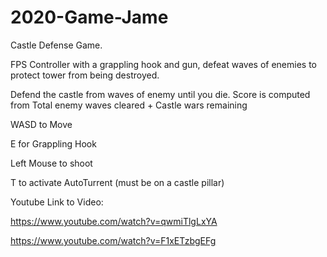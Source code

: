 # 2020-Game-Jame

Castle Defense Game.

FPS Controller with a grappling hook and gun, defeat waves of enemies to protect tower from being destroyed.

Defend the castle from waves of enemy until you die. Score is computed from Total enemy waves cleared + Castle wars remaining

WASD to Move

E for Grappling Hook

Left Mouse to shoot

T to activate AutoTurrent (must be on a castle pillar)

Youtube Link to Video:

https://www.youtube.com/watch?v=qwmiTlgLxYA

https://www.youtube.com/watch?v=F1xETzbgEFg
